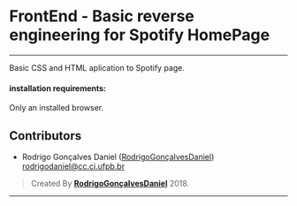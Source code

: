 # FrontEnd - Basic reverse engineering for Spotify HomePage

---

<p>Basic CSS and HTML aplication to Spotify page.</p>

#### installation requirements: 

Only an installed browser.

## Contributors

* Rodrigo Gonçalves Daniel ([RodrigoGonçalvesDaniel](https://github.com/rodrigogoncalves123/)) rodrigodaniel@cc.ci.ufpb.br

>Created By **[RodrigoGonçalvesDaniel](https://www.linkedin.com/in/rodrigo-gon%C3%A7alves-daniel-9a2736110/)** 2018.

---

